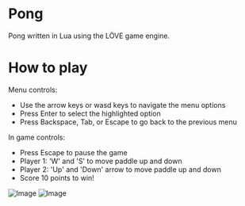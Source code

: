 # Pong
Pong written in Lua using the LÖVE game engine.

How to play
===========

Menu controls:

* Use the arrow keys or wasd keys to navigate the menu options
* Press Enter to select the highlighted option
* Press Backspace, Tab, or Escape to go back to the previous menu

In game controls:

* Press Escape to pause the game
* Player 1: 'W' and 'S' to move paddle up and down
* Player 2: 'Up' and 'Down' arrow to move paddle up and down
* Score 10 points to win!
 
![Image](<http://i.imgur.com/FHamBrY.png>)
![Image](<http://i.imgur.com/FVckKcS.png>)
